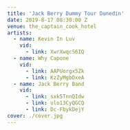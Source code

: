 ```yaml
---
title: 'Jack Berry Dummy Tour Dunedin'
date: 2019-8-17 08:30:00 Z
venue: the_captain_cook_hotel
artists:
  - name: Kevin In Luv
    vid:
      - link: XwrXwqcS6IQ
  - name: Why Capone
    vid:
      - link: AAPUorgx5Zk
      - link: KzZyMgbDxeA
  - name: Jack Berry Band
    vid:
      - link: sxk5TnnQIdw
      - link: ulo13CyQGCQ
      - link: Dc-FbykDejY
cover: ./cover.jpg
---
```

